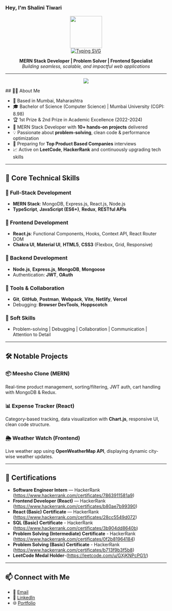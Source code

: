 ### Hey, I'm Shalini Tiwari
<div id="intro-img" align="center">
    <a href="#"><img src="https://emojis.slackmojis.com/emojis/images/1531849430/4246/blob-sunglasses.gif?1531849430" width=100></a>
</div>
<div id="about-me" align="center">
<a href="https://git.io/typing-svg"><img src="https://readme-typing-svg.demolab.com?font=Roboto+Condensed&weight=500&size=25&duration=4000&pause=500&color=EB5775&center=true&vCenter=true&width=550&lines=Hi%2C+It's+nice+to+meet+you!;" alt="Typing SVG" /></a>
</div>
<p align="center">
  <b>MERN Stack Developer | Problem Solver | Frontend Specialist</b> <br/>
  <i>Building seamless, scalable, and impactful web applications</i>
</p>

---
<p align="center">
  <img src="https://komarev.com/ghpvc/?username=shalinitiwarindia&style=flat-square&color=blue" />
</p>
## 👩‍💻 About Me  

- 📍 Based in Mumbai, Maharashtra  
- 🎓 Bachelor of Science (Computer Science) | Mumbai University (CGPI: 8.98)  
- 🏆 1st Prize & 2nd Prize in Academic Excellence (2022-2024)  
- 💼 MERN Stack Developer with **10+ hands-on projects** delivered  
- 💡 Passionate about **problem-solving**, clean code & performance optimization  
- 🎯 Preparing for **Top Product Based Companies** interviews  
- 📈 Active on **LeetCode**, **HackerRank** and continuously upgrading tech skills

---

## 🚀 Core Technical Skills  

### 📌 Full-Stack Development  
- **MERN Stack**: MongoDB, Express.js, React.js, Node.js  
- **TypeScript**, **JavaScript (ES6+)**, **Redux**, **RESTful APIs**  

### 📌 Frontend Development  
- **React.js**: Functional Components, Hooks, Context API, React Router DOM  
- **Chakra UI**, **Material UI**, **HTML5**, **CSS3** (Flexbox, Grid, Responsive)

### 📌 Backend Development  
- **Node.js**, **Express.js**, **MongoDB**, **Mongoose**  
- Authentication: **JWT**, **OAuth**

### 📌 Tools & Collaboration  
- **Git**, **GitHub**, **Postman**, **Webpack**, **Vite**, **Netlify**, **Vercel**  
- Debugging: **Browser DevTools**, **Hoppscotch**

### 📌 Soft Skills  
- Problem-solving | Debugging | Collaboration | Communication | Attention to Detail  

---

## 🛠️ Notable Projects  

### 📦 Meesho Clone (MERN)  
Real-time product management, sorting/filtering, JWT auth, cart handling with MongoDB & Redux.  


 


### 📊 Expense Tracker (React)  
Category-based tracking, data visualization with **Chart.js**, responsive UI, clean code structure.  


### 🌦️ Weather Watch (Frontend)  
Live weather app using **OpenWeatherMap API**, displaying dynamic city-wise weather updates.  


---

## 📜 Certifications  
- **Software Engineer Intern** — HackerRank (https://www.hackerrank.com/certificates/7863911581a9)
- **Frontend Developer (React)** — HackerRank (https://www.hackerrank.com/certificates/b80ae7b99390) 
- **React (Basic) Certificate** — HackerRank  (https://www.hackerrank.com/certificates/28cc5549d072)
- **SQL (Basic) Certificate** - HackerRank (https://www.hackerrank.com/certificates/3b904dd8640b)
- **Problem Solving (Intermediate) Certificate** - HackerRank (https://www.hackerrank.com/certificates/0f2b81964184)
- **Problem Solving (Basic) Certificate** - HackerRank (https://www.hackerrank.com/certificates/b713f9b3f5b8)
- **LeetCode Medal Holder**-(https://leetcode.com/u/GXjKNPcPG1/)

---

## 📫 Connect with Me  

- 📧 [Email](mailto:shalinitiwarindia@gmail.com)  
- 💼 [LinkedIn](https://www.linkedin.com/in/shalini-tiwari-466566239/)  
- 🌐 [Portfolio](https://portfolio-project-3raw5tndh-shalinitiwarindias-projects.vercel.app/) 


